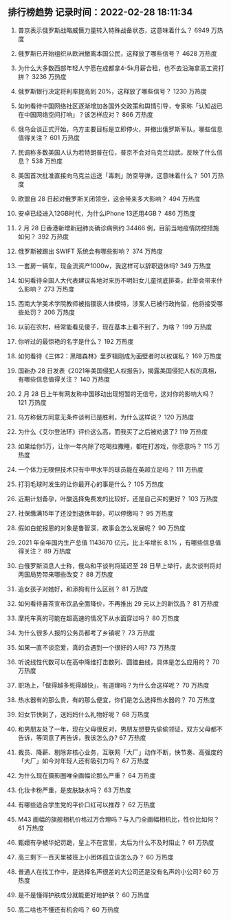 
## 排行榜趋势 记录时间：2022-02-28 18:11:34
  
  1. 普京表示俄罗斯战略威慑力量转入特殊战备状态，这意味着什么？ 6949 万热度
    
  2. 俄罗斯已开始组织从欧洲撤离本国公民，这释放了哪些信号？ 4628 万热度
    
  3. 为什么大多数西部年轻人宁愿在成都拿4-5k月薪合租，也不去沿海拿高工资打拼？ 3236 万热度
    
  4. 俄罗斯银行决定将利率提高到 20%，这释放了哪些信号？ 1230 万热度
    
  5. 如何看待中国网络社区逐渐增加各国外交政策和舆情引导，专家称「认知战已在中国网络空间打响」？该怎样应对？ 866 万热度
    
  6. 俄乌会谈正式开始，乌方主要目标是立即停火，并撤出俄罗斯军队，哪些信息值得关注？ 601 万热度
    
  7. 民调称多数美国人认为若特朗普在位，普京不会对乌克兰动武，反映了什么信息？ 538 万热度
    
  8. 美国首次批准直接向乌克兰运送「毒刺」防空导弹，这意味着什么？ 501 万热度
    
  9. 欧盟自 28 日起对俄罗斯关闭领空，这会带来多大影响？ 494 万热度
    
  10. 安卓已经进入12GB时代，为什么iPhone 13还用4GB？ 486 万热度
    
  11. 2 月 28 日香港新增新冠肺炎确诊病例约 34466 例，目前当地疫情防控措施如何？ 392 万热度
    
  12. 俄罗斯被踢出 SWIFT 系统会有哪些影响？ 374 万热度
    
  13. 一套房一辆车，现金流资产1000w，我这样可以辞职退休吗? 349 万热度
    
  14. 如何看待全国人大代表建议各地对来历不明妇女儿童彻底排查，此举会带来什么影响？ 273 万热度
    
  15. 西南大学美术学院教师被指猥亵人体模特，涉案人已被行政拘留，他将接受哪些处罚？ 206 万热度
    
  16. 以前在农村，经常能看见傻子，现在基本上看不到了，为啥？ 199 万热度
    
  17. 你听过的最惊艳的名字是什么？ 192 万热度
    
  18. 如何看待《三体2：黑暗森林》里罗辑刚成为面壁者时以权谋私？ 169 万热度
    
  19. 国新办 28 日发表《2021年美国侵犯人权报告》，揭露美国侵犯人权的真相，有哪些信息值得关注？ 140 万热度
    
  20. 2 月 28 日上午有网友称中国移动出现短暂的无信号，这对你的影响大吗？ 121 万热度
    
  21. 乌方称俄方同意无条件谈判已是胜利，为什么这样说？ 120 万热度
    
  22. 为什么《艾尔登法环》评价这么高，而我买了之后被劝退了? 119 万热度
    
  23. 如果给你5万，让你一年内除了吃喝拉撒睡，都在打游戏，你愿意吗？ 115 万热度
    
  24. 一个体力无限但技术只有中甲水平的球员能在英超立足吗？ 111 万热度
    
  25. 打羽毛球时发生的让你最开心的事是什么？ 105 万热度
    
  26. 近期计划备孕，叶酸选择免费发的比较好，还是自己买的更好？ 103 万热度
    
  27. 社保缴满15年了还没到退休年龄，可以停缴吗？ 95 万热度
    
  28. 假如白蛇报恩的对象是鲁智深，故事会怎么发展呢？ 90 万热度
    
  29. 2021 年全年国内生产总值 1143670 亿元，比上年增长 8.1% ，有哪些信息值得关注？ 89 万热度
    
  30. 白俄罗斯消息人士称，俄乌和平谈判将延迟至 28 日早上举行，此次谈判将对两国局势带来哪些改变？ 88 万热度
    
  31. 追女孩子对她好，和添狗有什么区别？ 81 万热度
    
  32. 如何看待喜茶宣布饮品全面降价，不再推出 29 元以上的新饮品？ 81 万热度
    
  33. 摩托车真的可能在超高速的情况下从水面穿过吗？ 80 万热度
    
  34. 为什么很多人报的公务员都考了乡镇呢？ 73 万热度
    
  35. 如果一直不谈恋爱，真的会遇到一个很好的人吗? 73 万热度
    
  36. 听说线性代数可以在高中降维打击数列、圆锥曲线，具体是怎么应用的？ 70 万热度
    
  37. 职场上，「做得越多死得越快」，有道理吗？为什么会这样呢？ 70 万热度
    
  38. 热水器有的那么贵，有的那么便宜，你们是怎么选择热水器的？ 70 万热度
    
  39. 妇女节快到了，送妈妈什么礼物好呢？ 68 万热度
    
  40. 和男朋友处了一年，现在父母很反对，男朋友想要先偷偷领证，双方父母都不告诉，等同意了再告诉，我该怎么办? 67 万热度
    
  41. 裁员、降薪、剔除非核心业务，互联网「大厂」动作不断，快节奏、高强度的「大厂」如今对年轻人还有吸引力吗？ 67 万热度
    
  42. 为什么现在摄影圈唯全画幅论那么严重？ 64 万热度
    
  43. 化妆卡粉严重，是皮肤缺水吗？ 63 万热度
    
  44. 有哪些适合学生党的平价口红可以推荐？ 62 万热度
    
  45. M43 画幅的旗舰相机价格过万合理吗？与入门全画幅相机比，性价比如何？ 61 万热度
    
  46. 甄嬛有孕被华妃罚跪，皇上不在宫里，太后为什么不及时阻止？ 61 万热度
    
  47. 高三剩下一百天里被班上小团体孤立该怎么办？ 60 万热度
    
  48. 普通人在找工作中，是选择名声很差的大公司还是没有名声的小公司? 60 万热度
    
  49. 是不是懂得护肤成分就能更好地护肤？ 60 万热度
    
  50. 高二啥也不懂还有机会吗？ 60 万热度
    